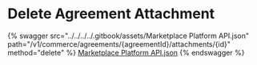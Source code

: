 # Delete Agreement Attachment

{% swagger src="../../../../.gitbook/assets/Marketplace Platform API.json" path="/v1/commerce/agreements/{agreementId}/attachments/{id}" method="delete" %}
[Marketplace Platform API.json](<../../../../.gitbook/assets/Marketplace Platform API.json>)
{% endswagger %}
